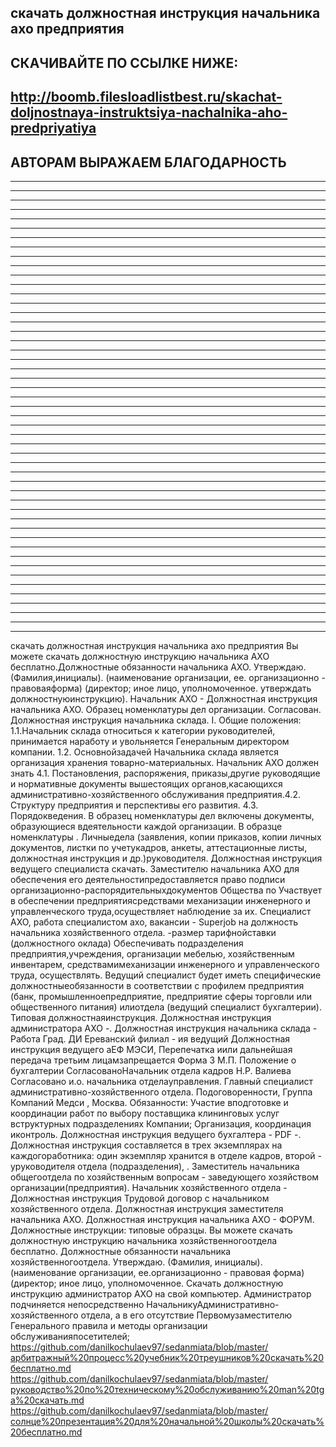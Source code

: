 скачать должностная инструкция начальника ахо предприятия
--------------------------------------------------
СКАЧИВАЙТЕ ПО ССЫЛКЕ НИЖЕ:
--------------------------------------------------
http://boomb.filesloadlistbest.ru/skachat-doljnostnaya-instruktsiya-nachalnika-aho-predpriyatiya
--------------------------------------------------
АВТОРАМ ВЫРАЖАЕМ БЛАГОДАРНОСТЬ
--------------------------------------------------
--------------------------------------------------
--------------------------------------------------
--------------------------------------------------
--------------------------------------------------
--------------------------------------------------
--------------------------------------------------
--------------------------------------------------
--------------------------------------------------
--------------------------------------------------
--------------------------------------------------
--------------------------------------------------
--------------------------------------------------
--------------------------------------------------
--------------------------------------------------
--------------------------------------------------
--------------------------------------------------
--------------------------------------------------
--------------------------------------------------
--------------------------------------------------
--------------------------------------------------
--------------------------------------------------
--------------------------------------------------
--------------------------------------------------
--------------------------------------------------
--------------------------------------------------
--------------------------------------------------
--------------------------------------------------
--------------------------------------------------
--------------------------------------------------
--------------------------------------------------
--------------------------------------------------
--------------------------------------------------
--------------------------------------------------
--------------------------------------------------
--------------------------------------------------
--------------------------------------------------
--------------------------------------------------
--------------------------------------------------
--------------------------------------------------
--------------------------------------------------
--------------------------------------------------
--------------------------------------------------
--------------------------------------------------
--------------------------------------------------
--------------------------------------------------
--------------------------------------------------
--------------------------------------------------
--------------------------------------------------
--------------------------------------------------
скачать должностная инструкция начальника ахо предприятия Вы можете скачать должностную инструкцию начальника АХО бесплатно.Должностные обязанности начальника АХО. Утверждаю. (Фамилия,инициалы). (наименование организации, ее. организационно - правоваяформа) (директор; иное лицо, уполномоченное. утверждать должностнуюинструкцию). Начальник АХО - Должностная инструкция начальника АХО. Образец номенклатуры дел организации. Согласован. Должностная инструкция начальника склада. I. Общие положения: 1.1.Начальник склада относиться к категории руководителей, принимается наработу и увольняется Генеральным директором компании. 1.2. Основнойзадачей Начальника склада является организация хранения товарно-материальных. Начальник АХО должен знать 4.1. Постановления, распоряжения, приказы,другие руководящие и нормативные документы вышестоящих органов,касающихся административно-хозяйственного обслуживания предприятия.4.2. Структуру предприятия и перспективы его развития. 4.3. Порядокведения. В образец номенклатуры дел включены документы, образующиеся вдеятельности каждой организации. В образце номенклатуры . Личныедела (заявления, копии приказов, копии личных документов, листки по учетукадров, анкеты, аттестационные листы, должностная инструкция и др.)руководителя. Должностная инструкция ведущего специалиста  скачать. Заместителю начальника АХО для обеспечения его деятельностипредоставляется право подписи организационно-распорядительныхдокументов Общества по  Участвует в обеспечении предприятиясредствами механизации инженерного и управленческого труда,осуществляет наблюдение за их. Специалист АХО, работа специалистом ахо, вакансии  - Superjob
на должность начальника хозяйственного отдела.  -размер тарифнойставки (должностного оклада)  Обеспечивать подразделения предприятия,учреждения, организации мебелью, хозяйственным инвентарем, средствамимеханизации инженерного и управленческого труда, осуществлять. Ведущий специалист будет иметь специфические должностныеобязанности в соответствии с профилем предприятия (банк, промышленноепредприятие, предприятие сферы торговли или общественного питания) илиотдела (ведущий специалист бухгалтерии). Типовая должностнаяинструкция. Должностная инструкция администратора АХО -. Должностная инструкция начальника склада - Работа Град. ДИ Ереванский филиал - ия ведущий Должностная инструкция ведущего аЕФ МЭСИ, Перепечатка иили дальнейшая передача третьим лицамзапрещается Форма З  М.П. Положение о бухгалтерии СогласованоНачальник отдела кадров Н.Р. Валиева Согласовано и.о. начальника отделауправления. Главный специалист административно-хозяйственного отдела. Подоговоренности, Группа Компаний Медси , Москва. Обязанности: Участие вподготовке и координации работ по выбору поставщика клининговых услуг вструктурных подразделениях Компании; Организация, координация иконтроль. Должностная инструкция ведущего бухгалтера - PDF -. Должностная инструкция составляется в трех экземплярах на каждогоработника: один экземпляр хранится в отделе кадров, второй - уруководителя отдела (подразделения), . Заместитель начальника общегоотдела по хозяйственным вопросам - заведующего хозяйством организации(предприятия). Начальник хозяйственного отдела - Должностная инструкция
Трудовой договор с начальником хозяйственного отдела. Должностная инструкция заместителя начальника АХО. Должностная инструкция начальника АХО  - ФОРУМ. Должностные инструкции: типовые образцы. Вы можете скачать должностную инструкцию начальника хозяйственногоотдела бесплатно. Должностные обязанности начальника хозяйственногоотдела. Утверждаю. (Фамилия, инициалы). (наименование организации, ее.организационно - правовая форма) (директор; иное лицо, уполномоченное. Скачать должностную инструкцию администратор АХО на свой компьютер. Администратор подчиняется непосредственно НачальникуАдминистративно-хозяйственного отдела, а в его отсутствие  Первомузаместителю Генерального  правила и методы организации обслуживанияпосетителей;
https://github.com/danilkochulaev97/sedanmiata/blob/master/арбитражный%20процесс%20учебник%20треушников%20скачать%20бесплатно.md
https://github.com/danilkochulaev97/sedanmiata/blob/master/руководство%20по%20техническому%20обслуживанию%20man%20tga%20скачать.md
https://github.com/danilkochulaev97/sedanmiata/blob/master/солнце%20презентация%20для%20начальной%20школы%20скачать%20бесплатно.md